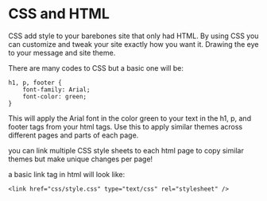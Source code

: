 # CSS and HTML

CSS add style to your barebones site that only had HTML. By using CSS you can customize and tweak your site exactly how you want it. Drawing the eye to your message and site theme.

There are many codes to CSS but a basic one will be:

```
h1, p, footer {
    font-family: Arial;
    font-color: green;
}
```

This will apply the Arial font in the color green to your text in the h1, p, and footer tags from your html tags. Use this to apply similar themes across different pages and parts of each page.

you can link multiple CSS style sheets to each html page to copy similar themes but make unique changes per page!

a basic link tag in html will look like:
```
<link href="css/style.css" type="text/css" rel="stylesheet" />
```